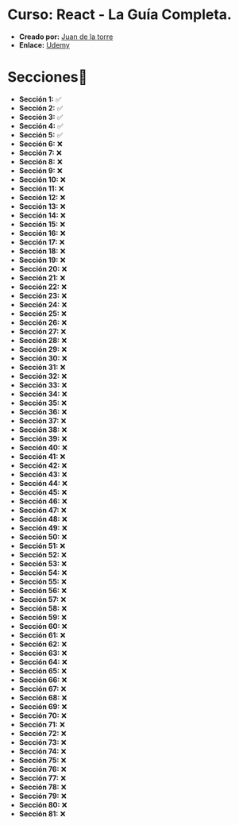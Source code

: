 # Curso: React - La Guía Completa.

-   **Creado por:** [Juan de la torre](https://twitter.com/codigoconjuan)
-   **Enlace:** [Udemy](https://www.udemy.com/course/react-de-principiante-a-experto-creando-mas-de-10-aplicaciones/)

# Secciones📌

-   **Sección 1:** ✅
-   **Sección 2:** ✅
-   **Sección 3:** ✅
-   **Sección 4:** ✅
-   **Sección 5:** ✅
-   **Sección 6:** ❌
-   **Sección 7:** ❌
-   **Sección 8:** ❌
-   **Sección 9:** ❌
-   **Sección 10:** ❌
-   **Sección 11:** ❌
-   **Sección 12:** ❌
-   **Sección 13:** ❌
-   **Sección 14:** ❌
-   **Sección 15:** ❌
-   **Sección 16:** ❌
-   **Sección 17:** ❌
-   **Sección 18:** ❌
-   **Sección 19:** ❌
-   **Sección 20:** ❌
-   **Sección 21:** ❌
-   **Sección 22:** ❌
-   **Sección 23:** ❌
-   **Sección 24:** ❌
-   **Sección 25:** ❌
-   **Sección 26:** ❌
-   **Sección 27:** ❌
-   **Sección 28:** ❌
-   **Sección 29:** ❌
-   **Sección 30:** ❌
-   **Sección 31:** ❌
-   **Sección 32:** ❌
-   **Sección 33:** ❌
-   **Sección 34:** ❌
-   **Sección 35:** ❌
-   **Sección 36:** ❌
-   **Sección 37:** ❌
-   **Sección 38:** ❌
-   **Sección 39:** ❌
-   **Sección 40:** ❌
-   **Sección 41:** ❌
-   **Sección 42:** ❌
-   **Sección 43:** ❌
-   **Sección 44:** ❌
-   **Sección 45:** ❌
-   **Sección 46:** ❌
-   **Sección 47:** ❌
-   **Sección 48:** ❌
-   **Sección 49:** ❌
-   **Sección 50:** ❌
-   **Sección 51:** ❌
-   **Sección 52:** ❌
-   **Sección 53:** ❌
-   **Sección 54:** ❌
-   **Sección 55:** ❌
-   **Sección 56:** ❌
-   **Sección 57:** ❌
-   **Sección 58:** ❌
-   **Sección 59:** ❌
-   **Sección 60:** ❌
-   **Sección 61:** ❌
-   **Sección 62:** ❌
-   **Sección 63:** ❌
-   **Sección 64:** ❌
-   **Sección 65:** ❌
-   **Sección 66:** ❌
-   **Sección 67:** ❌
-   **Sección 68:** ❌
-   **Sección 69:** ❌
-   **Sección 70:** ❌
-   **Sección 71:** ❌
-   **Sección 72:** ❌
-   **Sección 73:** ❌
-   **Sección 74:** ❌
-   **Sección 75:** ❌
-   **Sección 76:** ❌
-   **Sección 77:** ❌
-   **Sección 78:** ❌
-   **Sección 79:** ❌
-   **Sección 80:** ❌
-   **Sección 81:** ❌
